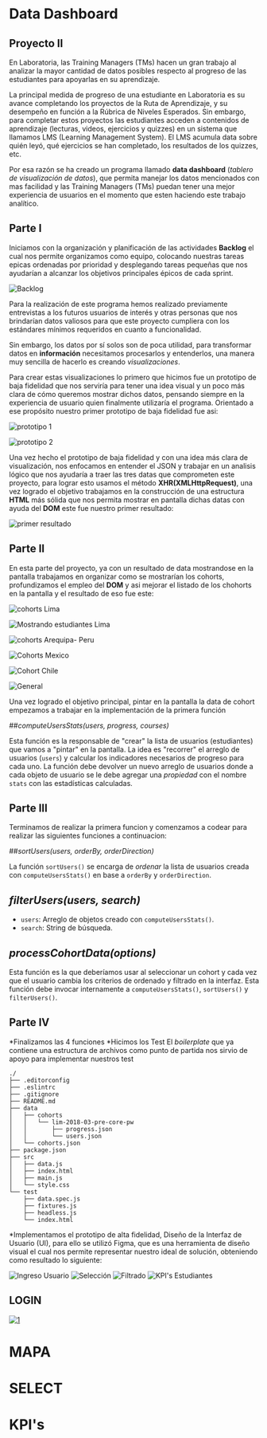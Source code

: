 # Data Dashboard

## Proyecto II

En Laboratoria, las Training Managers (TMs) hacen un gran trabajo al analizar la
mayor cantidad de datos posibles respecto al progreso de las estudiantes para
apoyarlas en su aprendizaje.

La principal medida de progreso de una estudiante en Laboratoria es su avance
completando los proyectos de la Ruta de Aprendizaje, y su desempeño en función a la Rúbrica de Niveles Esperados.
Sin embargo, para completar estos proyectos las estudiantes acceden a contenidos
de aprendizaje (lecturas, videos, ejercicios y quizzes) en un sistema que
llamamos LMS (Learning Management System). El LMS acumula data sobre quién
leyó, qué ejercicios se han completado, los resultados de los quizzes, etc.

Por esa razón se ha creado un programa llamado **data dashboard** (_tablero de visualización de datos_), que permita manejar los datos mencionados con mas facilidad y las Training Managers (TMs) puedan tener una mejor experiencia  de usuarios en el momento que esten haciendo este trabajo analítico.


## Parte I

Iniciamos con la organización y planificación de las actividades **Backlog** el cual nos permite organizamos como equipo, colocando nuestras tareas epicas ordenadas por prioridad y desplegando tareas pequeñas que nos ayudarían a alcanzar los objetivos principales épicos de cada sprint.

![Backlog](https://scontent.flim9-1.fna.fbcdn.net/v/t1.15752-9/36398613_1549128271864927_652482717119676416_n.jpg?_nc_cat=0&oh=5134e5a56c9e2d410a65473386f6388c&oe=5BE56184 "Backlog")

Para la realización de este programa hemos realizado previamente entrevistas a los futuros usuarios de interés y otras personas que nos brindarían datos valiosos para que este proyecto cumpliera con los estándares mínimos requeridos en cuanto a funcionalidad. 

Sin embargo, los datos por sí solos son de poca utilidad, para transformar datos
en **información** necesitamos procesarlos y entenderlos, una manera muy
sencilla de hacerlo es creando _visualizaciones_. 

Para crear estas visualizaciones lo primero que hicimos fue un prototipo de baja fidelidad que nos serviría para tener una idea visual y  un poco más clara de cómo queremos mostrar dichos datos, pensando siempre en la experiencia de usuario quien finalmente utilizaría el programa. Orientado a ese propósito nuestro primer prototipo de baja fidelidad fue asi:

![prototipo 1](https://scontent.flim9-1.fna.fbcdn.net/v/t1.15752-9/36382783_1549167855194302_7992423616568360960_n.jpg?_nc_cat=0&oh=13086447804a57ddd91dbee97e19e542&oe=5BABEEA2 "Baja fidelidad 1")


![prototipo 2](https://scontent.flim9-1.fna.fbcdn.net/v/t1.15752-9/36396301_1549176325193455_3320110990841872384_n.jpg?_nc_cat=0&oh=ac76bc3cd86fdbc4c525f61815c891bd&oe=5BA5143B "Baja fidelidad 2")

Una vez hecho el prototipo de baja fidelidad y con una idea más clara de visualización,  nos enfocamos en entender el JSON y trabajar en un analisis lógico que nos ayudaría a traer las tres datas que comprometen este proyecto, para lograr esto usamos el método **XHR(XMLHttpRequest)**, una vez logrado el objetivo trabajamos en la construcción de una estructura **HTML** más sólida que nos permita mostrar en pantalla dichas datas con ayuda del **DOM** este fue nuestro primer resultado:

![primer resultado](https://scontent.flim9-1.fna.fbcdn.net/v/t1.15752-9/36418910_1549130771864677_7622131993236471808_n.jpg?_nc_cat=0&oh=b2371a0c551cfd2221e546e86fd9a670&oe=5BE867B9 "primer resultado")   

## Parte II

En esta parte del proyecto, ya con un resultado de data mostrandose en la pantalla trabajamos en organizar como se mostrarían los cohorts, profundizamos el empleo del **DOM** y asi mejorar el listado de los chohorts en la pantalla y el resultado de eso fue este:

![cohorts Lima](https://scontent.flim9-1.fna.fbcdn.net/v/t1.15752-9/36444427_1549167948527626_4828192592514514944_n.jpg?_nc_cat=0&oh=81c008bf95a2b522e82879096a84d61a&oe=5BEA2B52 "filtrado de cohots Lima")

![Mostrando estudiantes Lima ](https://scontent.flim9-1.fna.fbcdn.net/v/t1.15752-9/36418799_1549167895194298_2251600849325260800_n.jpg?_nc_cat=0&oh=6f62dcdd4d389167d4bcb22bd98714a6&oe=5BE653A0 "Estudiantes Lima")

![cohorts Arequipa- Peru](https://scontent.flim9-1.fna.fbcdn.net/v/t1.15752-9/36444427_1549167948527626_4828192592514514944_n.jpg?_nc_cat=0&oh=81c008bf95a2b522e82879096a84d61a&oe=5BEA2B52 "Arequipa- Peru")

![Cohorts Mexico](https://scontent.flim9-1.fna.fbcdn.net/v/t1.15752-9/36423176_1549167808527640_3194742914106261504_n.jpg?_nc_cat=0&oh=6d285c8c6b2d783c3613ce571ab85f7b&oe=5BA4CDF3 "Mexico ")

![Cohort Chile](https://scontent.flim9-1.fna.fbcdn.net/v/t1.15752-9/36423279_1549167801860974_7296827601119608832_n.jpg?_nc_cat=0&oh=f953848a1cf89eb4a44ff9ca0585232d&oe=5BB2F0D2 "Chile")

![General](https://www.figma.com/proto/Q4oyzXOiifwqLM7cXZiYRGCZ/Untitled?node-id=51%3A1&scaling=scale-down "Dashboard de Prueba")

Una vez logrado el objetivo principal, pintar en la pantalla la data de cohort empezamos a trabajar en la implementación de la primera función

##*computeUsersStats(users, progress, courses)*

Esta función es la responsable de "crear" la lista de usuarios (estudiantes)
que vamos a "pintar" en la pantalla. La idea es "recorrer" el arreglo de
usuarios (`users`) y calcular los indicadores necesarios de progreso para cada
uno. La función debe devolver un nuevo arreglo de usuarios donde a cada objeto
de usuario se le debe agregar una _propiedad_ con el nombre `stats` con las
estadísticas calculadas.

## Parte III

Terminamos de realizar la primera funcion y comenzamos a codear para realizar las siguientes funciones a continuacion:

##*sortUsers(users, orderBy, orderDirection)*

La función `sortUsers()` se encarga de _ordenar_ la lista de usuarios creada con
`computeUsersStats()` en base a `orderBy` y `orderDirection`.


## *filterUsers(users, search)*

* `users`: Arreglo de objetos creado con `computeUsersStats()`.
* `search`: String de búsqueda.

## *processCohortData(options)*

Esta función es la que deberíamos usar al seleccionar un cohort y cada vez que
el usuario cambia los criterios de ordenado y filtrado en la interfaz. Esta
función debe invocar internamente a `computeUsersStats()`, `sortUsers()` y
`filterUsers()`.

## Parte IV

*Finalizamos las 4 funciones
*Hicimos los Test
El _boilerplate_  que ya contiene una estructura de archivos como punto de partida nos sirvio de apoyo para implementar nuestros test

```text
./
├── .editorconfig
├── .eslintrc
├── .gitignore
├── README.md
├── data
│   ├── cohorts
│   │   └── lim-2018-03-pre-core-pw
│   │       ├── progress.json
│   │       └── users.json
│   └── cohorts.json
├── package.json
├── src
│   ├── data.js
│   ├── index.html
│   ├── main.js
│   └── style.css
└── test
    ├── data.spec.js
    ├── fixtures.js
    ├── headless.js
    └── index.html
```
*Implementamos el prototipo de alta fidelidad, Diseño de la Interfaz de Usuario (UI), para ello se utilizó Figma, que es una herramienta de diseño visual el cual nos permite representar nuestro ideal de solución, obteniendo como resultado lo siguiente:

![Ingreso Usuario](https://www.figma.com/proto/Q4oyzXOiifwqLM7cXZiYRGCZ/Untitled?scaling=scale-down&node-id=26%3A0 "Login")
![Selección](https://www.figma.com/proto/Q4oyzXOiifwqLM7cXZiYRGCZ/Untitled?scaling=scale-down&node-id=26%3A8 "Selección de Cohorts")
![Filtrado](https://www.figma.com/proto/Q4oyzXOiifwqLM7cXZiYRGCZ/Untitled?scaling=scale-down&node-id=32%3A30 "Filtrado de Estudiantes")
![KPI's Estudiantes](https://www.figma.com/proto/Q4oyzXOiifwqLM7cXZiYRGCZ/Untitled?scaling=scale-down&node-id=32%3A49 "Progreso de Estudiantes")

## LOGIN
<a href ="https://www.figma.com/proto/Q4oyzXOiifwqLM7cXZiYRGCZ/Untitled?scaling=scale-down&node-id=26%3A0"> <img src= "https://image.ibb.co/jjiOmo/login.png" alt="1" border="0"></a>


# MAPA
# SELECT
# KPI's


